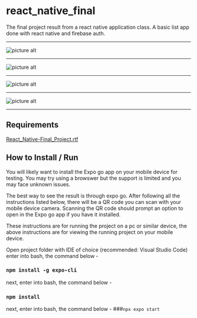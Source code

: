 # react_native_final

The final project result from a react native application class. A basic list app done with react native and firebase auth.

- - - -
![picture alt](login_screen.jpg "The Login Screen")
- - - -
![picture alt](home_features.jpg "The Home/Features Screen")
- - - -
![picture alt](list_screen.jpg "The List Screen")
- - - -
![picture alt](register_screen.jpg "The Register Screen")
- - - -

## Requirements

[React_Native-Final_Project.rtf](React_Native-Final_Project.rtf "React_Native-Final_Project.rtf")

## How to Install / Run
You will likely want to install the Expo go app on your mobile device for testing. You may try using a browswer but the support is limited and you may face unknown issues.

The best way to see the result is through expo go. After following all the instructions listed below, there will be a QR code you can scan with your mobile device camera.
Scanning the QR code should prompt an option to open in the Expo go app if you have it installed. 

These instructions are for running the project on a pc or similar device, the above instructions are for viewing the running project on your mobile device.

Open project folder with IDE of choice (recommended: Visual Studio Code)
enter into bash, the command below - 
### `npm install -g expo-cli`

next, enter into bash, the command below -
### `npm install`

next, enter into bash, the command below -
###`npx expo start`
